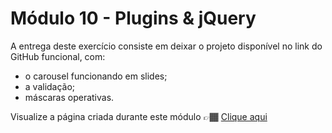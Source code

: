 # Módulo 10 - Plugins & jQuery

A entrega deste exercício consiste em deixar o projeto disponível no link do GitHub funcional, com:

- o carousel funcionando em slides; 
- a validação;
- máscaras operativas.

 Visualize a página criada durante este módulo 👉🏾  [Clique aqui](https://hb-plugins-jquery.vercel.app/)

